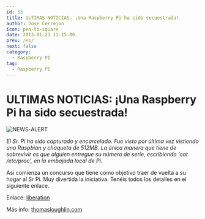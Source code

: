 ```yaml
---
id: 53
title: ULTIMAS NOTICIAS. ¡Una Raspberry Pi ha sido secuestrada!
author: Jose Cerrejon
icon: pen-to-square
date: 2013-01-23 11:15:00
prev: /es/
next: false
category:
  - Raspberry PI
tag:
  - Raspberry PI
---
```


# ULTIMAS NOTICIAS: ¡Una Raspberry Pi ha sido secuestrada!

![NEWS-ALERT](/images/NEWS-ALERT.jpg)

*El Sr. Pi ha sido capturado y encarcelado. Fue visto por última vez vistiendo una Raspbian y chaqueta de 512MB. La única manera que tiene de sobrevivir es que alguien entregue su número de serie, escribiendo 'cat /etc/proc', en la embajada local de Pi.*

Así comienza un concurso que tiene como objetivo traer de vuelta a su hogar al Sr Pi. Muy divertida la iniciativa. Tenéis todos los detalles en el siguiente enlace.

Enlace: [liberation](http://thomasloughlin.com/liberation/)

Más info: [thomasloughlin.com](http://thomasloughlin.com/liberate-mr-pi-contest-day-1-update/)